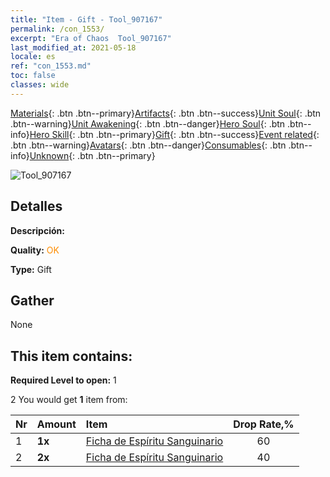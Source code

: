 ```yaml
---
title: "Item - Gift - Tool_907167"
permalink: /con_1553/
excerpt: "Era of Chaos  Tool_907167"
last_modified_at: 2021-05-18
locale: es
ref: "con_1553.md"
toc: false
classes: wide
---
```

 [Materials](/ItemsES/){: .btn .btn--primary}[Artifacts](/ItemsES/Artifacts/){: .btn .btn--success}[Unit Soul](/ItemsES/UnitSoul/){: .btn .btn--warning}[Unit Awakening](/ItemsES/UnitAwakening/){: .btn .btn--danger}[Hero Soul](/ItemsES/HeroSoul/){: .btn .btn--info}[Hero Skill](/ItemsES/HeroSkill/){: .btn .btn--primary}[Gift](/ItemsES/Gift/){: .btn .btn--success}[Event related](/ItemsES/Events/){: .btn .btn--warning}[Avatars](/ItemsES/Avatars/){: .btn .btn--danger}[Consumables](/ItemsES/Consumables/){: .btn .btn--info}[Unknown](/ItemsES/Unknown/){: .btn .btn--primary}

 ![Tool_907167](/images/t/i_907167.png)

## Detalles
 **Descripción:** 

 **Quality:** <span style="color: #FF8C00">OK</span>

 **Type:** Gift

## Gather

  None

## This item contains:

 **Required Level to open:** 1

 2 You would get **1** item  from:

  | Nr | Amount |     Item    | Drop Rate,% |
  |:---|:-------|:------------|:---------:|
  | 1 |  **1x** | [Ficha de Espíritu Sanguinario](/ItemsES/con_982/) | 60 | 
  | 2 |  **2x** | [Ficha de Espíritu Sanguinario](/ItemsES/con_982/) | 40 | 
